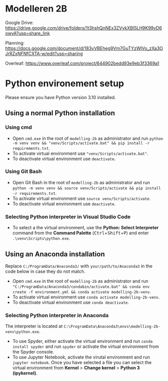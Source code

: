 # Modelleren 2B
Google Drive: https://drive.google.com/drive/folders/1t3hshQnNEx3ZVykXBI5LH9K99vD6owvA?usp=share_link

Planning: https://docs.google.com/document/d/183vVBEheg9Vm7GuTYzWlVo_zXa3OJrRZxNFNfCXTA-w/edit?usp=sharing

Overleaf: https://www.overleaf.com/project/644902bedd93e9eb3f3369a1

# Python environement setup
Please ensure you have Python version 3.10 installed.

## Using a normal Python installation
### Using cmd
- Open `cmd.exe` in the root of `modelling-2b` as administrator and run `python -m venv venv && "venv/Scripts/activate.bat" && pip install -r requirements.txt`.
- To activate virtual environment use `"venv/Scripts/activate.bat"`.
- To deactivate virtual environment use `deactivate`.

### Using Git Bash
- Open Git Bash in the root of `modelling-2b` as administrator and run `python -m venv venv && source venv/Scripts/activate && pip install -r requirements.txt`.
- To activate virtual environment use `source venv/Scripts/activate`.
- To deactivate virtual environment use `deactivate`.

### Selecting Python interpreter in Visual Studio Code
- To select a the virtual environment, use the **Python: Select Interpreter** command from the **Command Palette** (<kbd>Ctrl</kbd>+<kbd>Shift</kbd>+<kbd>P</kbd>) and enter `.\venv\Scripts\python.exe`.

## Using an Anaconda installation
Replace `C:/ProgramData/Anaconda3/` with `your/path/to/Anaconda3` in the code below in case they do not match.
- Open `cmd.exe` in the root of `modelling-2b` as administrator and run `"C:/ProgramData/Anaconda3/condabin/activate.bat" && conda env create -f environment.yml && conda activate modelling-2b-venv`.
- To activate virtual environment use `conda activate modelling-2b-venv`.
- To deactivate virtual environment use `conda deactivate`.

### Selecting Python interpreter in Anaconda
The interpreter is located at `C:\ProgramData\Anaconda3\envs\modelling-2b-venv\python.exe`.
- To use Spyder, either activate the virtual environment and run `conda install spyder` and run `spyder` or activate the virtual environment from the Spyder console.
- To use Jupyter Notebook, activate the virutal environment and run `jupyter notebook`. Once you have selected a file you can select the virtual environment from **Kernel** > **Change kernel** > **Python 3 (ipykernel)**.
